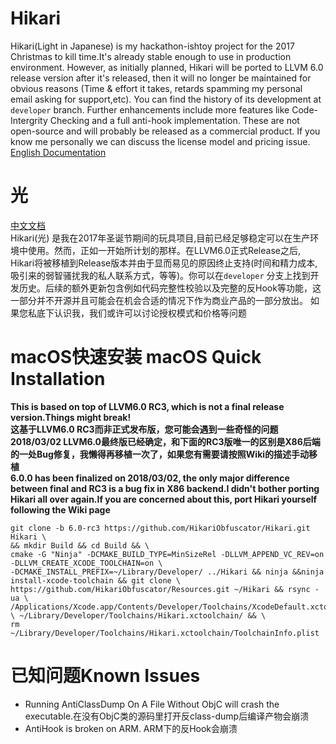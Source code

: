 # Hikari
Hikari(Light in Japanese) is my hackathon-ishtoy project for the 2017 Christmas to kill time.It's already stable enough to use in production environment. However, as initially planned, Hikari will be ported to LLVM 6.0 release version after it's released, then it will no longer be maintained for obvious reasons (Time & effort it takes, retards spamming my personal email asking for support,etc). You can find the history of its development at ``developer`` branch. Further enhancements include more features like Code-Intergrity Checking and a full anti-hook implementation. These are not open-source and will probably be released as a commercial product. If you know me personally we can discuss the license model and pricing issue.
[English Documentation](https://naville.gitbooks.io/hikari/content/)    

# 光
[中文文档](https://naville.gitbooks.io/hikaricn/content/)  
Hikari(光) 是我在2017年圣诞节期间的玩具项目,目前已经足够稳定可以在生产环境中使用。然而，正如一开始所计划的那样。在LLVM6.0正式Release之后, Hikari将被移植到Release版本并由于显而易见的原因终止支持(时间和精力成本,吸引来的弱智骚扰我的私人联系方式，等等)。你可以在``developer`` 分支上找到开发历史。后续的额外更新包含例如代码完整性校验以及完整的反Hook等功能，这一部分并不开源并且可能会在机会合适的情况下作为商业产品的一部分放出。 如果您私底下认识我，我们或许可以讨论授权模式和价格等问题

<!----## Hikari是什么
- 一个功能上秒杀很多天价商业方案的开源加固
- 基于OLLVM魔改的控制流混淆
- 以及其他各类实验性质的混淆和二进制保护
## Hikari不是什么  
### 特别鸣谢\*加密为本环节提供的诸多笑料(已被从官网删除)  
- 快速破解RSA的工具![RSA](https://github.com/HikariObfuscator/Mirai/blob/master/RSA.png?raw=true)
- 防JDA Pro的工具![JDA](https://github.com/HikariObfuscator/Mirai/blob/master/JDA.jpeg?raw=true)
- 单靠混淆就可以自动修复逻辑漏洞工具![Security](https://github.com/HikariObfuscator/Mirai/blob/master/SEC.png?raw=true)
---->

# macOS快速安装 macOS Quick Installation
**This is based on top of LLVM6.0 RC3, which is not a final release version.Things might break!**  
**这基于LLVM6.0 RC3而非正式发布版，您可能会遇到一些奇怪的问题**  
**2018/03/02 LLVM6.0最终版已经确定，和下面的RC3版唯一的区别是X86后端的一处Bug修复，我懒得再移植一次了，如果您有需要请按照Wiki的描述手动移植**  
**6.0.0 has been finalized on 2018/03/02, the only major difference between final and RC3 is a bug fix in X86 backend.I didn't bother porting Hikari all over again.If you are concerned about this, port Hikari yourself following the Wiki page**

```
git clone -b 6.0-rc3 https://github.com/HikariObfuscator/Hikari.git Hikari \
&& mkdir Build && cd Build && \
cmake -G "Ninja" -DCMAKE_BUILD_TYPE=MinSizeRel -DLLVM_APPEND_VC_REV=on -DLLVM_CREATE_XCODE_TOOLCHAIN=on \
-DCMAKE_INSTALL_PREFIX=~/Library/Developer/ ../Hikari && ninja &&ninja install-xcode-toolchain && git clone \
https://github.com/HikariObfuscator/Resources.git ~/Hikari && rsync -ua \ /Applications/Xcode.app/Contents/Developer/Toolchains/XcodeDefault.xctoolchain/ \ ~/Library/Developer/Toolchains/Hikari.xctoolchain/ && \
rm ~/Library/Developer/Toolchains/Hikari.xctoolchain/ToolchainInfo.plist
```

# 已知问题Known Issues
- Running AntiClassDump On A File Without ObjC will crash the executable.在没有ObjC类的源码里打开反class-dump后编译产物会崩溃
- AntiHook is broken on ARM. ARM下的反Hook会崩溃
